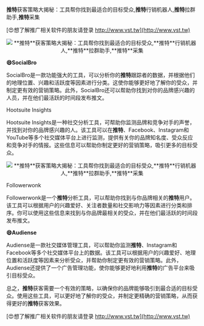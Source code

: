 **推特**获客策略大揭秘：工具帮你找到最适合的目标受众,**推特**行销机器人,**推特**拉群助手,**推特**采集

[😍想了解推广相关软件的朋友请登录 http://www.vst.tw](http://www.vst.tw)

 <center><img src="https://vst.tw/MP4/tuiguang/png/7.png" alt="**推特**获客策略大揭秘：工具帮你找到最适合的目标受众,**推特**行销机器人,**推特**拉群助手,**推特**采集"></center>

**😄SocialBro**

SocialBro是一款功能强大的工具，可以分析你的**推特**跟踪者的数据，并根据他们的地理位置、兴趣和活跃度等因素进行分类。这使你能够更好地了解你的受众，并制定更有效的营销策略。此外，SocialBro还可以帮助你找到对你的品牌感兴趣的人员，并在他们最活跃的时间段发布推文。

Hootsuite Insights

Hootsuite Insights是一种社交分析工具，可帮助你监测品牌和竞争对手的声誉，并找到对你的品牌感兴趣的人。该工具可以在**推特**、Facebook、Instagram和YouTube等多个社交媒体平台上进行监测，提供有关你的品牌知名度、受众反应和竞争对手的情报。这些信息可以帮助你制定更好的营销策略，吸引更多的目标受众。

 <center><img src="https://vst.tw/MP4/tuiguang/png/8.png" alt="**推特**获客策略大揭秘：工具帮你找到最适合的目标受众,**推特**行销机器人,**推特**拉群助手,**推特**采集"></center>

Followerwonk

Followerwonk是一个**推特**分析工具，可以帮助你找到与你品牌相关的**推特**用户。该工具可以根据用户的兴趣爱好、关注者数量和社交影响力等因素进行分类和排序。你可以使用这些信息来找到与你品牌最相关的受众，并在他们最活跃的时间段发布推文。

**😄Audiense**

Audiense是一款社交媒体管理工具，可以帮助你监测**推特**、Instagram和Facebook等多个社交媒体平台上的数据。该工具可以根据用户的兴趣爱好、地理位置和活跃度等因素来分析受众，并帮助你制定更有效的营销策略。此外，Audiense还提供了一个广告管理功能，使你能够更好地利用**推特**的广告平台来吸引目标受众。

总之，**推特**获客需要一个有效的策略，以确保你的品牌能够吸引到最合适的目标受众。使用这些工具，可以更好地了解你的受众，并制定更精确的营销策略，从而获得更好的**推特**获客效果。

[😍想了解推广相关软件的朋友请登录 http://www.vst.tw](http://www.vst.tw)



